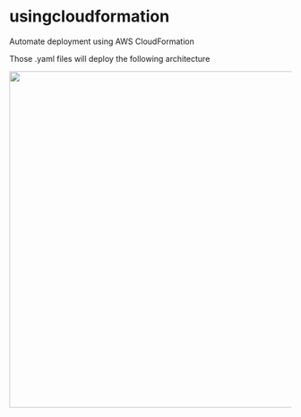 # usingcloudformation
Automate deployment using AWS CloudFormation

Those .yaml files will deploy the following architecture

<img src="[/Users/beeboossadee/Documents](https://github.com/beeeeeeeeeeeee/search_form/blob/main/Screenshot 2023-09-07 at 13.34.53.png" width="600">
